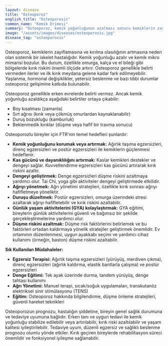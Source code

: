 ```yaml
---
layout: disease
title: "Osteoporoz"
english_title: "Osteoporosis"
common_name: "Kemik Erimesi"
summary: "Osteoporoz, kemik yoğunluğunun azalması sonucu kemiklerin zayıflaması ve kırılgan hale gelmesiyle karakterize edilen bir hastalıktır."
image: "/assets/images/diseases/osteoporosis.jpg"
disease_tag: "osteoporosis"
---
```






Osteoporoz, kemiklerin zayıflamasına ve kırılma olasılığının artmasına neden olan sistemik bir iskelet hastalığıdır. Kemik yoğunluğu azalır ve kemik mikro mimarisi bozulur. Bu durum, özellikle omurga, kalça ve el bileği gibi bölgelerde kırık riskini önemli ölçüde artırır. Osteoporoz genellikle belirti vermeden ilerler ve ilk kırık meydana gelene kadar fark edilmeyebilir. Yaşlanma, hormonal değişiklikler, yetersiz beslenme ve bazı tıbbi durumlar osteoporoz gelişimine katkıda bulunabilir.


Osteoporoz genellikle erken evrelerde belirti vermez. Ancak kemik yoğunluğu azaldıkça aşağıdaki belirtiler ortaya çıkabilir:

*   Boy kısalması (zamanla)
*   Sırt ağrısı (kırık veya çökmüş omurlardan kaynaklanabilir)
*   Duruş bozukluğu (kamburluk)
*   Beklenmedik kırıklar (düşme veya hafif bir travma sonucu)


Osteoporozlu bireyler için FTR'nin temel hedefleri şunlardır:

*   **Kemik yoğunluğunu korumak veya artırmak:** Ağırlık taşıma egzersizleri, direnç egzersizleri ve postür egzersizleri ile kemiklerin güçlenmesi hedeflenir.
*   **Kas gücünü ve dayanıklılığını artırmak:** Kaslar kemikleri destekler ve dengeyi sağlar. Kuvvetlendirme egzersizleri kas gücünü artırarak kırık riskini azaltır.
*   **Dengeyi geliştirmek:** Denge egzersizleri düşme riskini azaltmaya yardımcı olur. Tai Chi, yoga gibi aktiviteler dengeyi geliştirmede etkilidir.
*   **Ağrıyı yönetmek:** Ağrı yönetimi stratejileri, özellikle kırık sonrası ağrıyı hafifletmeye yöneliktir.
*   **Duruşu düzeltmek:** Postür egzersizleri, omurga üzerindeki stresi azaltarak ağrıyı hafifletebilir ve kırık riskini azaltabilir.
*   **Günlük yaşam aktivitelerini (GYA) kolaylaştırmak:** GYA eğitimi, bireylerin günlük aktivitelerini güvenli ve bağımsız bir şekilde gerçekleştirmelerine yardımcı olur.
*   **Düşme riskini azaltmak:** Düşme risk faktörlerini belirlemek ve bu faktörleri ortadan kaldırmaya yönelik stratejiler geliştirmek önemlidir. Ev ortamının düzenlenmesi, uygun ayakkabı seçimi ve yardımcı cihaz kullanımı (örneğin, baston) düşme riskini azaltabilir.

**Sık Kullanılan Müdahaleler:**

*   **Egzersiz Terapisi:** Ağırlık taşıma egzersizleri (yürüyüş, merdiven çıkma), direnç egzersizleri (ağırlık kaldırma, elastik bantlarla çalışma) ve postür egzersizleri
*   **Denge Eğitimi:** Tek ayak üzerinde durma, tandem yürüyüş, denge tahtası kullanımı
*   **Ağrı Yönetimi:** Manuel terapi, sıcak/soğuk uygulamaları, transkutanöz elektriksel sinir stimülasyonu (TENS)
*   **Eğitim:** Osteoporoz hakkında bilgilendirme, düşme önleme stratejileri, güvenli hareket teknikleri


Osteoporozun prognozu, hastalığın şiddetine, bireyin genel sağlık durumuna ve tedaviye uyumuna bağlıdır. Erken tanı ve uygun tedavi ile kemik yoğunluğu stabilize edilebilir veya artırılabilir, kırık riski azaltılabilir ve yaşam kalitesi iyileştirilebilir. Tedaviye uyum, düzenli egzersiz ve sağlıklı beslenme prognozu olumlu yönde etkiler. Kırık geçiren bireylerde rehabilitasyon süreci önemlidir ve fonksiyonel iyileşme sağlanabilir.

